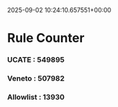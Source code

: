 2025-09-02 10:24:10.657551+00:00
# Rule Counter 
 ### UCATE : 549895

 ### Veneto : 507982

 ### Allowlist : 13930